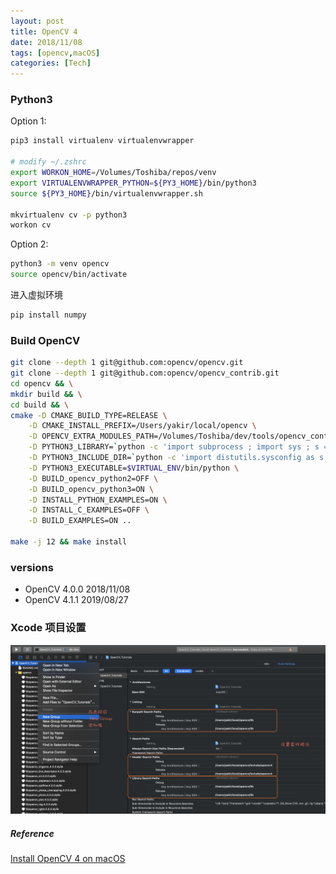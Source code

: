 ```yaml
---
layout: post
title: OpenCV 4
date: 2018/11/08
tags: [opencv,macOS]
categories: [Tech]
---
```



### Python3 

Option 1:
```bash
pip3 install virtualenv virtualenvwrapper

# modify ~/.zshrc
export WORKON_HOME=/Volumes/Toshiba/repos/venv
export VIRTUALENVWRAPPER_PYTHON=${PY3_HOME}/bin/python3
source ${PY3_HOME}/bin/virtualenvwrapper.sh

mkvirtualenv cv -p python3
workon cv
```

Option 2:
```bash
python3 -m venv opencv 
source opencv/bin/activate
```

进入虚拟环境
```bash
pip install numpy
```

### Build OpenCV
```bash
git clone --depth 1 git@github.com:opencv/opencv.git
git clone --depth 1 git@github.com:opencv/opencv_contrib.git
cd opencv && \
mkdir build && \
cd build && \
cmake -D CMAKE_BUILD_TYPE=RELEASE \
    -D CMAKE_INSTALL_PREFIX=/Users/yakir/local/opencv \
    -D OPENCV_EXTRA_MODULES_PATH=/Volumes/Toshiba/dev/tools/opencv_contrib/modules \
    -D PYTHON3_LIBRARY=`python -c 'import subprocess ; import sys ; s = subprocess.check_output("python-config --configdir", shell=True).decode("utf-8").strip() ; (M, m) = sys.version_info[:2] ; print("{}/libpython{}.{}.dylib".format(s, M, m))'` \
    -D PYTHON3_INCLUDE_DIR=`python -c 'import distutils.sysconfig as s; print(s.get_python_inc())'` \
    -D PYTHON3_EXECUTABLE=$VIRTUAL_ENV/bin/python \
    -D BUILD_opencv_python2=OFF \
    -D BUILD_opencv_python3=ON \
    -D INSTALL_PYTHON_EXAMPLES=ON \
    -D INSTALL_C_EXAMPLES=OFF \
    -D BUILD_EXAMPLES=ON ..

make -j 12 && make install
```

### versions
+ OpenCV 4.0.0 2018/11/08
+ OpenCV 4.1.1 2019/08/27


### Xcode 项目设置

![xcode-opencv项目](/imgs/opencv-xcode.png)


##### Reference

[Install OpenCV 4 on macOS](https://www.pyimagesearch.com/2018/08/17/install-opencv-4-on-macos/)
